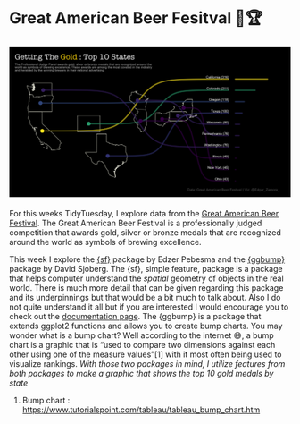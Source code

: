 
# Great American Beer Fesitval :beer::trophy:

<img src="beer_award.png" width="3000" />

For this weeks TidyTuesday, I explore data from the [Great American Beer
Festival](https://www.greatamericanbeerfestival.com/the-competition/winners/).
The Great American Beer Festival is a professionally judged competition
that awards gold, silver or bronze medals that are recognized around the
world as symbols of brewing excellence.

This week I explore the
[{sf}](https://r-spatial.github.io/sf/index.html) package by Edzer
Pebesma and the [{ggbump}](https://github.com/davidsjoberg/ggbump)
package by David Sjoberg. The {sf}, simple feature, package is a package
that helps computer understand the *spatial* geometry of objects in the
real world. There is much more detail that can be given regarding this
package and its underpinnings but that would be a bit much to talk
about. Also I do not quite understand it all but if you are interested I
would encourage you to check out the [documentation
page](https://r-spatial.github.io/sf/articles/sf1.html). The {ggbump} is
a package that extends ggplot2 functions and allows you to create bump
charts. You may wonder what is a bump chart? Well according to the
internet 😅, a bump chart is a graphic that is “used to compare two
dimensions against each other using one of the measure values”\[1\] with
it most often being used to visualize rankings. *With those two packages
in mind, I utilize features from both packages to make a graphic that
shows the top 10 gold medals by state*

1.  Bump chart :
    <https://www.tutorialspoint.com/tableau/tableau_bump_chart.htm>
